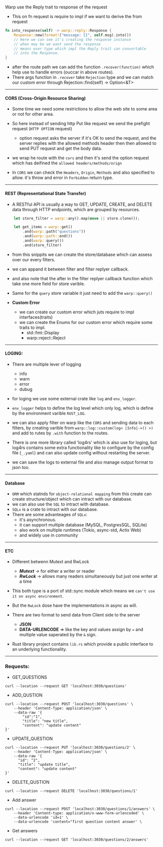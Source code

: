 Warp use the Reply trait to response of the request 
- This on fn request is require to impl if we want to derive the from request

```rust
fn into_response(self) -> warp::reply::Response {
    Response::new(format!("message: {}", self.msg).into())
    // Here we can see it's creating the response instance
    // when may be we want send the response
    // means ever type which impl the Reply trait can convortable 
    // into the Response.
}
```

- after the route path we can add the function `.recover(function)` which help 
use to handle errors (ouccar in above routes).
- There args function in `.recover` take `Rejection` type and we can match our 
custom error through Rejection::find<T>(self) -> Option<&T>

----------

<!-- **CORS (Cross-Origin Resource Sharing)** -->
#### CORS (Cross-Origin Resource Sharing)
- Some time we need some restrictions to allow the web site to some area or not
for other area.
- So here instead of sending http Put like request we send the prefight request
(`HTTP OPTION` request)
    
    - option request asks the server if it's OK to send the request, and the server
    replies with the allowed methods header then then allowed to send PUT request 
    and get the body data.

- we wrap he route with the `cors` and then it's send the option request which has
deifined the `allowed headers/methods/orign`

- In `CORS` we can check the `Headers`, `Origin`, `Methods` and also specified to 
allow. it's throw and error in `Forbidden` return type. 

---
#### REST (Representational State Transfer)
- A RESTful API is usually a way to GET, UPDATE, CREATE, and DELETE data through 
HTTP endpoints, which are grouped by resources.

```rust 
    let store_filter = warp::any().map(move || store.clone());

    let get_items = warp::get()
        .and(warp::path("questions"))
        .and(warp::path::end())
        .and(warp::query())
        .and(store_filter) 
```
    
- from this snippits we can create the store/database which can assess over 
our every filters.
- we can appand it between filter and filter replyer callback.
- and also note that the after in the filter replyer callback function which 
take one more field for store varible.

- Same for the `query` store variable it just need to add the `warp::query()`

- __Custom Error__
    - we can create our custom error which juts require to impl interfaces(traits)
    - we can create the Enums for our custom error which require some traits to impl.
        + std::fmt::Display
        + warp::reject::Reject

--- 
#### LOGING:
- There are multiple lever of logging
    - info
    - warn
    - error
    - dubug
- for loging we use some external crate like `log` and `env_logger`.
- `env_logger` helps to define the log level which only log, which is define by the 
environment varible `RUST_LOG`.
- we can also apply filter on warp like the `CORS` and sending data to each filters,
by creating varible from `warp::log::custom(log< |Info|->() >)` and add to rutes by 
`.with` function to the routes.

- There is one more library called 'log4rs' which is also use for loging, but log4rs
contains some extra functionality like to configure by the config file (`_.yaml`)
and can also update config without restarting the server.
- we can save the logs to external file and also manage output format to json too.


---
#### Database
- `ORM` which statnds for `object-relational mapping` from this create can create 
structure/object which can intract with our database.
- we can also use the `SQL` to intract with database.
- `SQLx` is a crate to intract with our database.
- There are some advanteages of `SQLx`:
    - it's asynchronous.
    - it can support multiple database (MySQL, PostgresSQL, SQLite)
    - also work on multiple runtimes (Tokio, async-std, Actix Web)
    - and widely use in community

--- 
#### ETC
- Different betwenn Mutext and RwLock
    + ___Mutext___ -> for either a writer or reader
    + ___RwLock___ -> allows many readers simultaneously but just one writer at a time

- This both type is a port of std::sync module which means we `can't use it on async
environment`.
- But the `RwLock` dose have the implementations in async as will.

- There are two format to send data from Client side to the server
    + __JSON__
    + __DATA-URLENCODE__ => like the key and values assign by `=` and multiple value 
    saperated by the `&` sign.

- Rust library project contains `lib.rs` which provide a public interface to an underlying 
functionality.

--- 
### Requests:
- GET_QUESTIONS

```console 
curl --location --request GET 'localhost:3030/questions'
```

- ADD_QUSTION

```console
curl --location --request POST 'localhost:3030/questions' \
    --header 'Content-Type: application/json' \
    --data-raw '{
        "id":"1",
        "title": "new title",
        "content": "update content"
}'
```

- UPDATE_QUESTION

```console
curl --location --request PUT 'localhost:3030/questions/2' \
    --header 'Content-Type: application/json' \
    --data-raw '{
      "id": "2",
      "title": "update title",
      "content": "update content"
}'
```


- DELETE_QUSTION

```console
curl --location --request DELETE 'localhost:3030/questions/1'
```

- Add answer

```console
curl --location --request POST 'localhost:3030/questions/1/answers' \
    --header 'Content-type: application/x-www-form-urlencoded' \
    --data-urlencode 'id=1' \
    --data-urlencode 'content="first question content answer' \
```

- Get answers

```console
curl --location --request GET 'localhost:3030/questions/2/answers'
```
